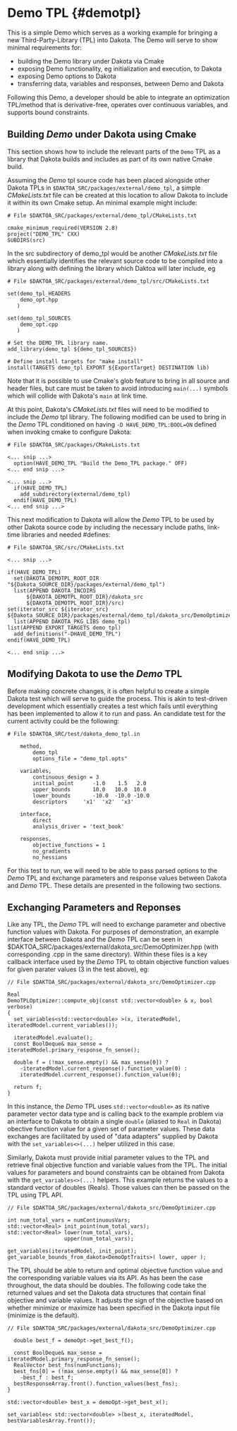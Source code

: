 Demo TPL        {#demotpl}
========

This is a simple Demo which serves as a working example for bringing a
new Third-Party-Library (TPL) into Dakota.  The Demo will serve to
show minimal requirements for:

 - building the Demo library under Dakota via Cmake
 - exposing Demo functionality, eg initialization and execution, to Dakota
 - exposing Demo options to Dakota
 - transferring data, variables and responses, between Demo and Dakota

Following this Demo, a developer should be able to integrate an
optimization TPL/method that is derivative-free, operates over
continuous variables, and supports bound constraints.


## Building _Demo_ under Dakota using Cmake

This section shows how to include the relevant parts of the `Demo` TPL
as a library that Dakota builds and includes as part of its own native
Cmake build.

Assuming the _Demo_ tpl source code has been placed alongside other
Dakota TPLs in `$DAKTOA_SRC/packages/external/demo_tpl`, a simple
_CMakeLists.txt_ file can be created at this location to allow Dakota to
include it within its own Cmake setup.  An minimal example might include:
 
~~~~~~~~~~~~~~~~~~~~~~~~~~~~~~~~~~~~~~~~~~~~~~~~~~~~~~~~~~~~~~~~~~~~~~{.cmake}
# File $DAKTOA_SRC/packages/external/demo_tpl/CMakeLists.txt

cmake_minimum_required(VERSION 2.8)
project("DEMO_TPL" CXX)
SUBDIRS(src)
~~~~~~~~~~~~~~~~~~~~~~~~~~~~~~~~~~~~~~~~~~~~~~~~~~~~~~~~~~~~~~~~~~~~~~


In the src subdirectory of demo_tpl would be another _CMakeLists.txt_
file which essentially identifies the relevant source code to be
compiled into a library along with defining the library which Daktoa
will later include, eg

~~~~~~~~~~~~~~~~~~~~~~~~~~~~~~~~~~~~~~~~~~~~~~~~~~~~~~~~~~~~~~~~~~~~~~{.cmake}
# File $DAKTOA_SRC/packages/external/demo_tpl/src/CMakeLists.txt

set(demo_tpl_HEADERS
    demo_opt.hpp
   )

set(demo_tpl_SOURCES
    demo_opt.cpp
   )

# Set the DEMO_TPL library name.
add_library(demo_tpl ${demo_tpl_SOURCES})

# Define install targets for "make install"
install(TARGETS demo_tpl EXPORT ${ExportTarget} DESTINATION lib)
~~~~~~~~~~~~~~~~~~~~~~~~~~~~~~~~~~~~~~~~~~~~~~~~~~~~~~~~~~~~~~~~~~~~~~


Note that it is possible to use Cmake's glob feature to bring in all
source and header files, but care must be taken to avoid introducing
`main(...)` symbols which will collide with Dakota's `main` at link
time.


At this point, Dakota's _CMakeLists.txt_ files will need to be
modified to include the _Demo_ tpl library.  The following modified
can be used to bring in the _Demo_ TPL conditioned on having `-D
HAVE_DEMO_TPL:BOOL=ON` defined when invoking cmake to configure
Dakota:

~~~~~~~~~~~~~~~~~~~~~~~~~~~~~~~~~~~~~~~~~~~~~~~~~~~~~~~~~~~~~~~~~~~~~~{.cmake}
# File $DAKTOA_SRC/packages/CMakeLists.txt

<... snip ...>
  option(HAVE_DEMO_TPL "Build the Demo_TPL package." OFF)
<... end snip ...>

<... snip ...>
  if(HAVE_DEMO_TPL)
    add_subdirectory(external/demo_tpl)
  endif(HAVE_DEMO_TPL)
<... end snip ...>
~~~~~~~~~~~~~~~~~~~~~~~~~~~~~~~~~~~~~~~~~~~~~~~~~~~~~~~~~~~~~~~~~~~~~~


This next modification to Dakota will allow the _Demo_ TPL to be used
by other Dakota source code by including the necessary include paths,
link-time libraries and needed #defines:

~~~~~~~~~~~~~~~~~~~~~~~~~~~~~~~~~~~~~~~~~~~~~~~~~~~~~~~~~~~~~~~~~~~~~~{.cmake}
# File $DAKTOA_SRC/src/CMakeLists.txt

<... snip ...>

if(HAVE_DEMO_TPL)
  set(DAKOTA_DEMOTPL_ROOT_DIR "${Dakota_SOURCE_DIR}/packages/external/demo_tpl")
  list(APPEND DAKOTA_INCDIRS 
      ${DAKOTA_DEMOTPL_ROOT_DIR}/dakota_src
      ${DAKOTA_DEMOTPL_ROOT_DIR}/src)
set(iterator_src ${iterator_src} ${Dakota_SOURCE_DIR}/packages/external/demo_tpl/dakota_src/DemoOptimizer.cpp)
  list(APPEND DAKOTA_PKG_LIBS demo_tpl)
list(APPEND EXPORT_TARGETS demo_tpl)
  add_definitions("-DHAVE_DEMO_TPL")
endif(HAVE_DEMO_TPL)

<... end snip ...>
~~~~~~~~~~~~~~~~~~~~~~~~~~~~~~~~~~~~~~~~~~~~~~~~~~~~~~~~~~~~~~~~~~~~~~

 
## Modifying Dakota to use the _Demo_  TPL

 Before making concrete changes, it is often helpful to create a
 simple Dakota test which will serve to guide the process.  This is
 akin to test-driven development which essentially creates a test
 which fails until everything has been implemented to allow it to run
 and pass. An candidate test for the current activity could be the
 following:

~~~~~~~~~~~~~~~~~~~~~~~~~~~~~~~~~~~~~~~~~~~~~~~~~~~~~~~~~~~~~~~~~~~~~~{.sh}
# File $DAKTOA_SRC/test/dakota_demo_tpl.in

    method,
        demo_tpl
        options_file = "demo_tpl.opts"

    variables,
        continuous_design = 3
        initial_point      -1.0    1.5   2.0
        upper_bounds	   10.0   10.0  10.0
        lower_bounds       -10.0  -10.0 -10.0
        descriptors	    'x1'  'x2'  'x3'

    interface,
        direct
        analysis_driver = 'text_book'

    responses,
        objective_functions = 1
        no_gradients
        no_hessians
~~~~~~~~~~~~~~~~~~~~~~~~~~~~~~~~~~~~~~~~~~~~~~~~~~~~~~~~~~~~~~~~~~~~~~


For this test to run, we will need to be able to pass parsed options
to the _Demo_ TPL and exchange parameters and response values between
Dakota and _Demo_ TPL.  These details are presented in the following
two sections.

## Exchanging Parameters and Reponses

Like any TPL, the _Demo_ TPL will need to exchange parameter and
obective function values with Dakota.  For purposes of demonstration,
an example interface between Dakota and the _Demo_ TPL can be seen in
$DAKTOA_SRC/packages/external/dakota_src/DemoOptimizer.hpp (with
corresponding .cpp in the same directory).  Within these files is a
key callback interface used by the _Demo_ TPL to obtain objective
function values for given parater values (3 in the test above), eg:


~~~~~~~~~~~~~~~~~~~~~~~~~~~~~~~~~~~~~~~~~~~~~~~~~~~~~~~~~~~~~~~~~~~~~~{.cpp}
// File $DAKTOA_SRC/packages/external/dakota_src/DemoOptimizer.cpp

Real
DemoTPLOptimizer::compute_obj(const std::vector<double> & x, bool verbose)
{
  set_variables<std::vector<double> >(x, iteratedModel, iteratedModel.current_variables());

  iteratedModel.evaluate();
  const BoolDeque& max_sense = iteratedModel.primary_response_fn_sense();

  double f = (!max_sense.empty() && max_sense[0]) ?
    -iteratedModel.current_response().function_value(0) :
    iteratedModel.current_response().function_value(0);

  return f;
}
~~~~~~~~~~~~~~~~~~~~~~~~~~~~~~~~~~~~~~~~~~~~~~~~~~~~~~~~~~~~~~~~~~~~~~


In this instance, the _Demo_ TPL uses `std::vector<double>` as its
native parameter vector data type and is calling back to the example
problem via an interface to Dakota to obtain a single `double`
(aliased to `Real` in Dakota) obective function value for a given set
of parameter values.  These data exchanges are facilitated by used of
"data adapters" supplied by Dakota with the `set_variables<>(...)`
helper utilized in this case.

Similarly, Dakota must provide initial parameter values to the TPL
and retrieve final objective function and variable values from the
TPL.  The initial values for parameters and bound constraints can be
obtained from Dakota with the `get_variables<>(...)` helpers.  This
example returns the values to a standard vector of doubles (Reals).
Those values can then be passed on the TPL using TPL API.


~~~~~~~~~~~~~~~~~~~~~~~~~~~~~~~~~~~~~~~~~~~~~~~~~~~~~~~~~~~~~~~~~~~~~~{.cpp}
// File $DAKTOA_SRC/packages/external/dakota_src/DemoOptimizer.cpp

int num_total_vars = numContinuousVars;
std::vector<Real> init_point(num_total_vars);
std::vector<Real> lower(num_total_vars),
                  upper(num_total_vars);

get_variables(iteratedModel, init_point);
get_variable_bounds_from_dakota<DemoOptTraits>( lower, upper );

~~~~~~~~~~~~~~~~~~~~~~~~~~~~~~~~~~~~~~~~~~~~~~~~~~~~~~~~~~~~~~~~~~~~~~


The TPL should be able to return and optimal objective function value
and the corresponding variable values via its API.  As has been the
case throughout, the data should be doubles.  The following code take
the returned values and set the Dakota data structures that contain
final objective and variable values.  It adjusts the sign of the
objective based on whether minimize or maximize has been specified in
the Dakota input file (minimize is the default).

~~~~~~~~~~~~~~~~~~~~~~~~~~~~~~~~~~~~~~~~~~~~~~~~~~~~~~~~~~~~~~~~~~~~~~{.cpp}
// File $DAKTOA_SRC/packages/external/dakota_src/DemoOptimizer.cpp

  double best_f = demoOpt->get_best_f();

  const BoolDeque& max_sense = iteratedModel.primary_response_fn_sense();
  RealVector best_fns(numFunctions);
  best_fns[0] = (!max_sense.empty() && max_sense[0]) ?
    -best_f : best_f;
  bestResponseArray.front().function_values(best_fns);
}

std::vector<double> best_x = demoOpt->get_best_x();

set_variables< std::vector<double> >(best_x, iteratedModel, bestVariablesArray.front());
~~~~~~~~~~~~~~~~~~~~~~~~~~~~~~~~~~~~~~~~~~~~~~~~~~~~~~~~~~~~~~~~~~~~~~

